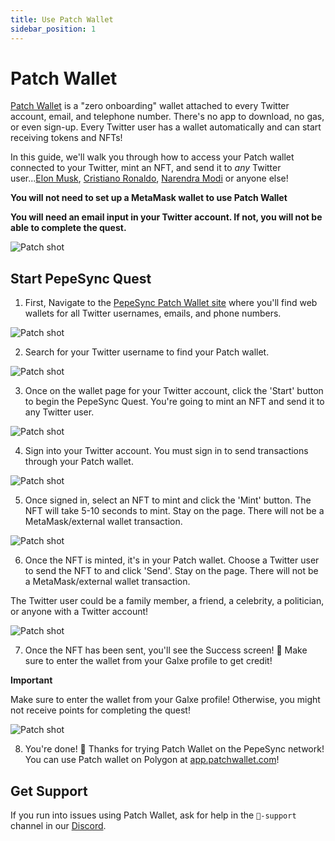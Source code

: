 ```yaml
---
title: Use Patch Wallet
sidebar_position: 1
---
```


# Patch Wallet

[Patch Wallet](https://linea.patchwallet.com/) is a "zero onboarding" wallet attached to every Twitter account, email, and telephone number. There's no app to download, no gas, or even sign-up. Every Twitter user has a wallet automatically and can start receiving tokens and NFTs!

In this guide, we'll walk you through how to access your Patch wallet connected to your Twitter, mint an NFT, and send it to _any_ Twitter user...[Elon Musk](https://linea.patchwallet.com/twitter:elonmusk), [Cristiano Ronaldo](https://linea.patchwallet.com/twitter:cristiano), [Narendra Modi](https://linea.patchwallet.com/twitter:narendramodi) or anyone else!

**You will not need to set up a MetaMask wallet to use Patch Wallet**

**You will need an email input in your Twitter account. If not, you will not be able to complete the quest.**

![Patch shot](/img/quests/patch/patch-twitter.png)

## Start PepeSync Quest

1. First, Navigate to the [PepeSync Patch Wallet site](https://linea.patchwallet.com) where you'll find web wallets for all Twitter usernames, emails, and phone numbers.

![Patch shot](/img/quests/patch/patch-1.png)

2. Search for your Twitter username to find your Patch wallet.

![Patch shot](/img/quests/patch/patch-2.png)

3. Once on the wallet page for your Twitter account, click the 'Start' button to begin the PepeSync Quest. You're going to mint an NFT and send it to any Twitter user.

![Patch shot](/img/quests/patch/patch-3.png)

4. Sign into your Twitter account. You must sign in to send transactions through your Patch wallet.

![Patch shot](/img/quests/patch/patch-4.png)

5. Once signed in, select an NFT to mint and click the 'Mint' button. The NFT will take 5-10 seconds to mint. Stay on the page. There will not be a MetaMask/external wallet transaction.

![Patch shot](/img/quests/patch/patch-5.png)

6. Once the NFT is minted, it's in your Patch wallet. Choose a Twitter user to send the NFT to and click 'Send'. Stay on the page. There will not be a MetaMask/external wallet transaction.

The Twitter user could be a family member, a friend, a celebrity, a politician, or anyone with a Twitter account!

![Patch shot](/img/quests/patch/patch-6.png)

7. Once the NFT has been sent, you'll see the Success screen! 🥳 Make sure to enter the wallet from your Galxe profile to get credit!

**Important**

Make sure to enter the wallet from your Galxe profile! Otherwise, you might not receive points for completing the quest!

![Patch shot](/img/quests/patch/patch-7.png)

8. You're done! 🥂 Thanks for trying Patch Wallet on the PepeSync network! You can use Patch wallet on Polygon at [app.patchwallet.com](https://app.patchwallet.com)!

## Get Support

If you run into issues using Patch Wallet, ask for help in the `🚩-support` channel in our [Discord](https://discord.gg/EAFPKSRyth).
